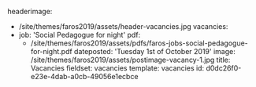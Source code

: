 headerimage:
  - /site/themes/faros2019/assets/header-vacancies.jpg
vacancies:
  -
    job: 'Social Pedagogue for night'
    pdf:
      - /site/themes/faros2019/assets/pdfs/faros-jobs-social-pedagogue-for-night.pdf
    dateposted: 'Tuesday 1st of October 2019'
    image: /site/themes/faros2019/assets/postimage-vacancy-1.jpg
title: Vacancies
fieldset: vacancies
template: vacancies
id: d0dc26f0-e23e-4dab-a0cb-49056e1ecbce
